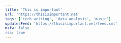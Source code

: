 ```yaml
---
title: 'This is important'
url: 'https://thisisimportant.net'
tags: ['tech writing', 'data analysis', 'music']
updatesFeed: 'https://thisisimportant.net/feed.xml'
nsfw: false
rss: true
---
```

